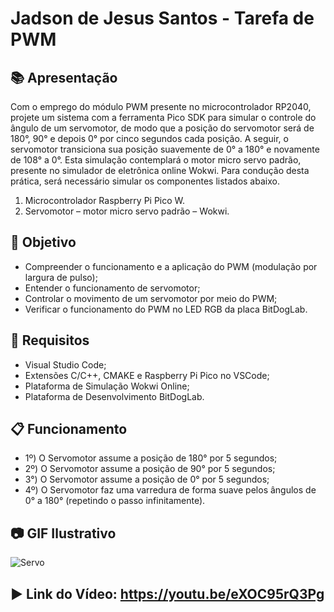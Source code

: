 # Jadson de Jesus Santos - Tarefa de PWM

## 📚 Apresentação

Com o emprego do módulo PWM presente no microcontrolador RP2040, 
projete um sistema com a ferramenta Pico SDK para simular o controle do ângulo de um
servomotor, de modo que a posição do servomotor será de 180°, 90° e depois 0° por cinco segundos cada posição. 
A seguir, o servomotor transiciona sua posição suavemente de 0° a 180° e novamente de 108° a 0°.
Esta simulação contemplará o motor micro servo padrão, presente no simulador de eletrônica online Wokwi. Para
condução desta prática, será necessário simular os componentes listados abaixo.
1) Microcontrolador Raspberry Pi Pico W.
2) Servomotor – motor micro servo padrão – Wokwi.

## 🎯 Objetivo

- Compreender o funcionamento e a aplicação do PWM (modulação por largura de pulso);
- Entender o funcionamento de servomotor;
- Controlar o movimento de um servomotor por meio do PWM;
- Verificar o funcionamento do PWM no LED RGB da placa BitDogLab.

## 📑 Requisitos

- Visual Studio Code;
- Extensões C/C++, CMAKE e Raspberry Pi Pico no VSCode;
- Plataforma de Simulação Wokwi Online;
- Plataforma de Desenvolvimento BitDogLab.

## 📋 Funcionamento

- 1º) O Servomotor assume a posição de 180° por 5 segundos;
- 2º) O Servomotor assume a posição de 90° por 5 segundos;
- 3°) O Servomotor assume a posição de 0° por 5 segundos;
- 4º) O Servomotor faz uma varredura de forma suave pelos ângulos de 0° a 180° (repetindo o passo infinitamente).

## 📷 GIF Ilustrativo
![Servo](https://github.com/user-attachments/assets/22e0a252-5e8f-4ba2-a5bc-6b93c458ac49)



## ▶️ Link do Vídeo: https://youtu.be/eXOC95rQ3Pg
